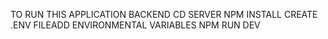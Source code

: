 TO RUN THIS APPLICATION BACKEND
CD SERVER
NPM INSTALL
CREATE .ENV FILEADD 
ENVIRONMENTAL VARIABLES
NPM RUN DEV